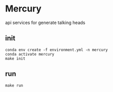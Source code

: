 # Mercury

api services for generate talking heads

## init

```shell
conda env create -f environment.yml -n mercury
conda activate mercury
make init
```

## run

```shell
make run
```